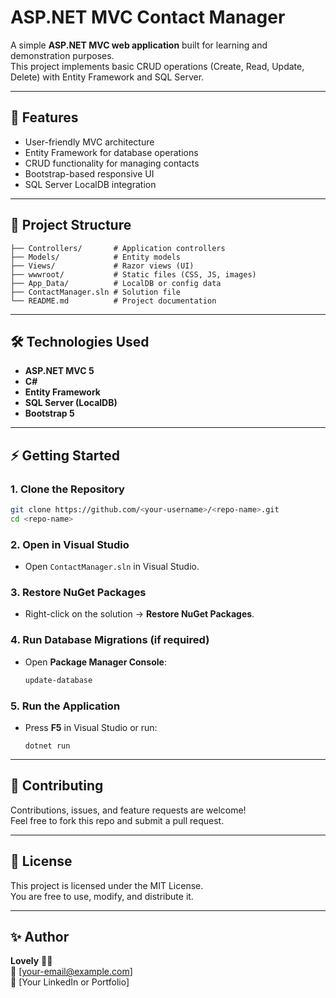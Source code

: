 # ASP.NET MVC Contact Manager

A simple **ASP.NET MVC web application** built for learning and demonstration purposes.  
This project implements basic CRUD operations (Create, Read, Update, Delete) with Entity Framework and SQL Server.

---

## 🚀 Features
- User-friendly MVC architecture
- Entity Framework for database operations
- CRUD functionality for managing contacts
- Bootstrap-based responsive UI
- SQL Server LocalDB integration

---

## 📂 Project Structure
```
├── Controllers/       # Application controllers
├── Models/            # Entity models
├── Views/             # Razor views (UI)
├── wwwroot/           # Static files (CSS, JS, images)
├── App_Data/          # LocalDB or config data
├── ContactManager.sln # Solution file
└── README.md          # Project documentation
```

---

## 🛠️ Technologies Used
- **ASP.NET MVC 5**
- **C#**
- **Entity Framework**
- **SQL Server (LocalDB)**
- **Bootstrap 5**

---

## ⚡ Getting Started

### 1. Clone the Repository
```bash
git clone https://github.com/<your-username>/<repo-name>.git
cd <repo-name>
```

### 2. Open in Visual Studio
- Open `ContactManager.sln` in Visual Studio.

### 3. Restore NuGet Packages
- Right-click on the solution → **Restore NuGet Packages**.

### 4. Run Database Migrations (if required)
- Open **Package Manager Console**:
  ```powershell
  update-database
  ```

### 5. Run the Application
- Press **F5** in Visual Studio or run:
  ```
  dotnet run
  ```

---

## 🤝 Contributing
Contributions, issues, and feature requests are welcome!  
Feel free to fork this repo and submit a pull request.

---

## 📜 License
This project is licensed under the MIT License.  
You are free to use, modify, and distribute it.

---

## ✨ Author
**Lovely** 👩‍💻  
📧 [your-email@example.com]  
🔗 [Your LinkedIn or Portfolio]
